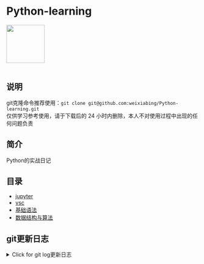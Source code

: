 # Python-learning
 <img src="https://i.giphy.com/media/LMt9638dO8dftAjtco/200.webp" width="100"><br><br>

## 说明
git克隆命令推荐使用：```git clone git@github.com:weixiabing/Python-learning.git```<br>
仅供学习参考使用，请于下载后的 24 小时内删除，本人不对使用过程中出现的任何问题负责
## 简介
Python的实战日记
## 目录
+ [jupyter](https://github.com/weixiabing/Python-learning/tree/main/jupyter)
+ [vsc](https://github.com/weixiabing/Python-learning/tree/main/vsc)
+ [基础语法](https://github.com/weixiabing/Python-learning/tree/main/%E5%9F%BA%E7%A1%80%E8%AF%AD%E6%B3%95)
+ [数据结构与算法](https://github.com/weixiabing/Python-learning/tree/main/%E6%95%B0%E6%8D%AE%E7%BB%93%E6%9E%84%E4%B8%8E%E7%AE%97%E6%B3%95)
## git更新日志
<details>
<summary>Click for git log更新日志</summary>

 ``` diff
---start---

更新时间:2021-08-08 11:47:51linux远程更新
commit e8e45912da93f3d8ddd5b5008b625d29d972e057
Author: “weixiabing” <weixiabing@hotmail.com>
Date:   Sun Aug 8 11:47:07 2021 +0800

    1

diff --git a/Pipfile b/Pipfile
index ef3021d..fd4178d 100644
--- a/Pipfile
+++ b/Pipfile
@@ -4,7 +4,7 @@ url = "https://pypi.org/simple"
 verify_ssl = true
 
 [scripts]
-build = "cd auto-get&python main1.py"
+build = "python main1.py"
 
 [dev-packages]
 
diff --git a/auto-get/log.txt b/auto-get/log.txt
deleted file mode 100644
index 9f33b4a..0000000
--- a/auto-get/log.txt
+++ /dev/null
@@ -1,137 +0,0 @@
-commit 4aab921dc10fd71ec0ddb2771515e4a14634b29b
-Author: “weixiabing” <weixiabing@hotmail.com>
-Date:   Sun Aug 8 11:21:19 2021 +0800
-
-    1
-
-diff --git a/main1.py b/main1.py
-index a93111b..ec37a9e 100644
---- a/main1.py
-+++ b/main1.py
-@@ -40,7 +40,7 @@ def get_link_info():
-             print(num)
-             id = item.find('td', class_="td-01 ranktop").get_text()
-             print(id)
--            f.write('| '+id+'	|'+title+"	|"+num+'|<br>
 ')
-+            f.write('| '+id+'	|'+title+"	|"+num+'|
 ')
-     with open (os.path.join(os.getcwd(), "weibohotnews.txt"), 'r', encoding='utf-8') as f:
-         result = f.read()
-     return result
-@@ -66,7 +66,7 @@ def main():
-     # 替换 ---start--- 到 ---end--- 之间的内容
-     # pytz.timezone('Asia/Shanghai')).strftime('%Y年%m月%d日%H时M分')
-     fmt = '%Y-%m-%d %H:%M:%S %Z%z'
--    insert_info = "---开始---

更新时间:2021-08-08 11:48:49github action更新<br>
|  序号   | 关键字  |热度|
|  ----  | ----  |----|
| 1	|阿里 破冰文化	|5430774|
 | 2	|美国总统拜登下令空袭塔利班	|3544073|
 | 3	|张勇阿里内网回应女员工被侵害	|2507345|
 | •	|雷军年度演讲	||
 | 4	|Dina因裁判不公正丢失金牌后接受采访	|2139156|
 | 5	|艺术体操团体全能决赛	|2085572|
 | 6	|原来奥运会结束还要写总结	|1688062|
 | 7	|佟丽娅38岁状态	|1183875|
 | 8	|阿里回应女员工被侵害	|1142809|
 | 9	|阿里巴巴	|1142737|
 | 10	|郑州已发现多起家庭聚集性感染	|1131543|
 | 11	|世界看到了中国年轻人最好的样子	|975451|
 | 12	|陈思诚为佟丽娅庆生	|955939|
 | 13	|货拉拉跳车事件司机妻子发声	|869149|
 | 14	|俄罗斯跳高冠军太优雅了	|855228|
 | 15	|中国艺体演绎敦煌飞天	|834006|
 | 16	|马云	|830572|
 | 17	|奥恰洛夫为了战胜马龙有多努力	|816977|
 | 18	|印度得东京奥运第一枚金牌全国沸腾	|754540|
 | 19	|扬州11个病例去过同一个核酸检测点	|749637|
 | 20	|夫妻二人隐瞒扬州行程被罚	|749304|
 | 21	|Lisa晒BLACKPINK合照庆出道五周年	|691169|
 | 22	|曹格被狗咬伤	|609724|
 | 23	|张国伟只会说对对对的捧哏	|589123|
 | 24	|韩国男运动员获奖牌免兵役	|569866|
 | 25	|李荣浩为灵超放弃投票	|529742|
 | 26	|美国女篮vs日本女篮	|514174|
 | 27	|北京奥运会yyds	|487614|
 | 28	|欧尼熊妈妈	|482552|
 | 29	|东京奥运中国军团破纪录图鉴	|482539|
 | 30	|南京新增2例确诊均在集中隔离点发现	|476862|
 | 31	|33岁倪妮状态	|474006|
 | 32	|宋威龙15岁海边照好帅	|463533|
 | 33	|蔡徐坤胡渣自拍	|433916|
 | 34	|父亲做核酸检测巧遇驰援的儿子	|398621|
 | 35	|东京奥运会最后一个比赛日	|376995|
 | 36	|起底德堡惊人黑幕	|369616|
 | 37	|马龙人民日报撰文	|361415|
 | 38	|分手后又复合是怎样一种体验	|341943|
 | 39	|喝完秋天第一杯奶茶失眠了	|321056|
 | 40	|安徽含山通报粗暴执法事件	|285112|
 | 41	|没想到国乒还能助眠	|265871|
 | 42	|郑州新报告确诊病例系郑州六院医生	|250384|
 | 43	|熊敦瀚愿意为水球放弃美貌	|243727|
 | 44	|乔振宇25年前的美人尖	|227489|
 | 45	|诛仙动画首支pv	|217024|
 | 46	|34岁研究生菜市场摆摊卖鸡爪	|215691|
 | 47	|德尔塔重新定义密接者	|215298|
 | 48	|我的工作做得就像中国跳水队员	|192038|
 | 49	|东京奥运会上的神仙解说词	|191411|
 | 50	|赵文卓举千金致敬李发彬	|187446|
 
---结束---


</p>
</details>

